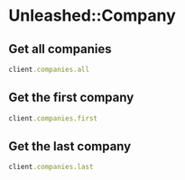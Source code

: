 # Unleashed::Company

## Get all companies

```ruby
client.companies.all
```

## Get the first company

```ruby
client.companies.first
```

## Get the last company

```ruby
client.companies.last
```
